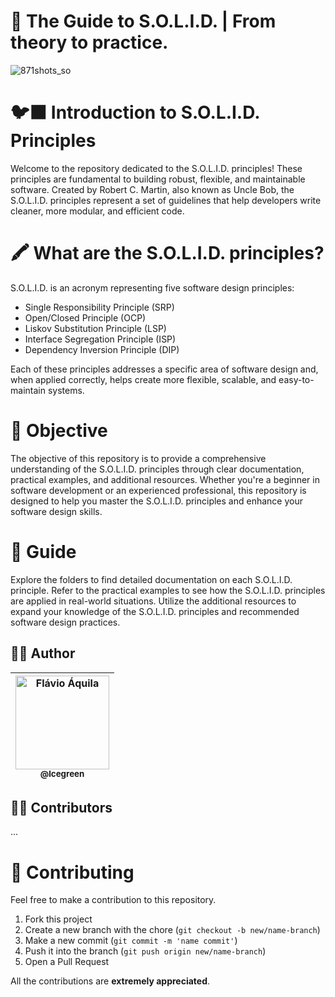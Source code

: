 # 📓 The Guide to S.O.L.I.D. | From theory to practice.

![871shots_so](https://github.com/Icegreeen/blog-graphQL/assets/56550632/1dc32514-36b6-483c-ae64-ee9611334cb4)

# 🐦‍⬛ Introduction to S.O.L.I.D. Principles

Welcome to the repository dedicated to the S.O.L.I.D. principles! These principles are fundamental to building robust, flexible, and maintainable software. Created by Robert C. Martin, also known as Uncle Bob, the S.O.L.I.D. principles represent a set of guidelines that help developers write cleaner, more modular, and efficient code.

# 🖍 What are the S.O.L.I.D. principles?
S.O.L.I.D. is an acronym representing five software design principles:

- Single Responsibility Principle (SRP)
- Open/Closed Principle (OCP)
- Liskov Substitution Principle (LSP)
- Interface Segregation Principle (ISP)
- Dependency Inversion Principle (DIP)

Each of these principles addresses a specific area of software design and, when applied correctly, helps create more flexible, scalable, and easy-to-maintain systems.

# :postbox: Objective

The objective of this repository is to provide a comprehensive understanding of the S.O.L.I.D. principles through clear documentation, practical examples, and additional resources. Whether you're a beginner in software development or an experienced professional, this repository is designed to help you master the S.O.L.I.D. principles and enhance your software design skills.

# :pushpin: Guide

Explore the folders to find detailed documentation on each S.O.L.I.D. principle.
Refer to the practical examples to see how the S.O.L.I.D. principles are applied in real-world situations.
Utilize the additional resources to expand your knowledge of the S.O.L.I.D. principles and recommended software design practices.

## 👨🏻 Author

| [<img src="https://avatars.githubusercontent.com/u/56550632?v=4" width="150px;" alt="Flávio Áquila"/><br /><sub><b>@lcegreen</b></sub>](https://github.com/Icegreeen)<br /> |
| :---: |

## 🤝🏼 Contributors

...

# :tada: Contributing

Feel free to make a contribution to this repository.

1. Fork this project
2. Create a new branch with the chore (`git checkout -b new/name-branch`)
3. Make a new commit (`git commit -m 'name commit'`)
4. Push it into the branch (`git push origin new/name-branch`)
5. Open a Pull Request

All the contributions are **extremely appreciated**.